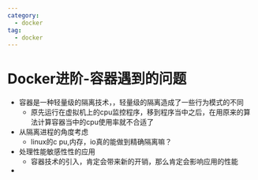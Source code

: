 ```yaml
---
category:
  - docker
tag:
  - docker
---
```

# Docker进阶-容器遇到的问题

- 容器是一种轻量级的隔离技术，，轻量级的隔离造成了一些行为模式的不同
  - 原先运行在虚拟机上的cpu监控程序，移到程序当中之后，在用原来的算法计算容器当中的cpu使用率就不合适了
- 从隔离进程的角度考虑
  - linux的c pu,内存，io真的能做到精确隔离嘛？
- 处理性能敏感性性的应用
  - 容器技术的引入，肯定会带来新的开销，那么肯定会影响应用的性能
- 



